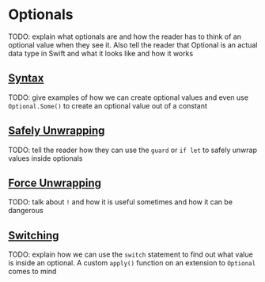 # Optionals

TODO: explain what optionals are and how the reader has to think of an optional value when they see it. Also tell the reader that Optional is an actual data type in Swift and what it looks like and how it works

## [Syntax](#syntax)

TODO: give examples of how we can create optional values and even use `Optional.Some()` to create an optional value out of a constant

## [Safely Unwrapping](#safely-unwrapping)

TODO: tell the reader how they can use the `guard` or `if let` to safely unwrap values inside optionals

## [Force Unwrapping](#force-unwrapping)

TODO: talk about `!` and how it is useful sometimes and how it can be dangerous

## [Switching](#switching)

TODO: explain how we can use the `switch` statement to find out what value is inside an optional. A custom `apply()` function on an extension to `Optional` comes to mind